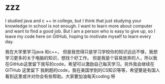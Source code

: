 # zzz

I studied java and c ++ in college, but I think that just studying your knowledge in school is not enough.
I want to learn more about computer and want to find a good job. But I am a person who is easy to give up,
so I leave my code here on GitHub, hoping to motivate myself to learn every day.




我在大学里学习java 和c++， 但是我觉得只是学习学校你的知识远远不够，我想学习更多的关于电脑的知识，想找个好工作。
但是我是个容易放弃的人，所以我在GitHub这里留下我写的code，希望可以激励自己每天学习。另外我会继续在GITHub 这里留下
我刷题的code，我在美国学到的CS知识等等，希望要是有国人看到这里或许对你会有些帮助。大家要加油每天coding 呀  

